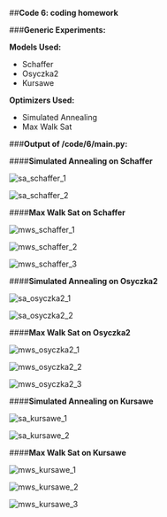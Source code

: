 ##**Code 6: coding homework**

###**Generic Experiments:**

**Models Used:**
* Schaffer
* Osyczka2 
* Kursawe

**Optimizers Used:**
* Simulated Annealing
* Max Walk Sat

###**Output of /code/6/main.py:**

####**Simulated Annealing on Schaffer**

![sa_schaffer_1](imgs/sa_schaffer_1.png)

![sa_schaffer_2](imgs/sa_schaffer_2.png)


####**Max Walk Sat on Schaffer**

![mws_schaffer_1](imgs/mws_schaffer_1.png)

![mws_schaffer_2](imgs/mws_schaffer_2.png)

![mws_schaffer_3](imgs/mws_schaffer_3.png)


####**Simulated Annealing on Osyczka2**

![sa_osyczka2_1](imgs/sa_osyczka2_1.png)

![sa_osyczka2_2](imgs/sa_osyczka2_2.png)


####**Max Walk Sat on Osyczka2**

![mws_osyczka2_1](imgs/mws_osyczka2_1.png)

![mws_osyczka2_2](imgs/mws_osyczka2_2.png)

![mws_osyczka2_3](imgs/mws_osyczka2_3.png)


####**Simulated Annealing on Kursawe**

![sa_kursawe_1](imgs/sa_kursawe_1.png)

![sa_kursawe_2](imgs/sa_kursawe_2.png)


####**Max Walk Sat on Kursawe**

![mws_kursawe_1](imgs/mws_kursawe_1.png)

![mws_kursawe_2](imgs/mws_kursawe_2.png)

![mws_kursawe_3](imgs/mws_kursawe_3.png)